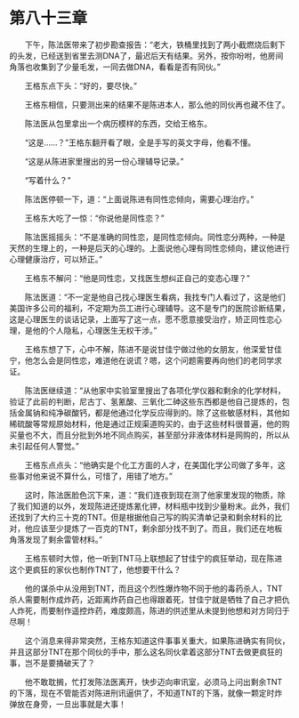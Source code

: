 #	第八十三章

　　下午，陈法医带来了初步勘查报告：“老大，铁桶里找到了两小截燃烧后剩下的头发，已经送到省里去测DNA了，最迟后天有结果。另外，按你吩咐，他房间角落也收集到了少量毛发，一同去做DNA，看看是否有同伙。”

　　王格东点下头：“好的，要尽快。”

　　王格东相信，只要测出来的结果不是陈进本人，那么他的同伙再也藏不住了。

　　陈法医从包里拿出一个病历模样的东西，交给王格东。

　　“这是……？”王格东翻开看了眼，全是手写的英文字母，他看不懂。

　　“这是从陈进家里搜出的另一份心理辅导记录。”

　　“写着什么？”

　　陈法医停顿一下，道：“上面说陈进有同性恋倾向，需要心理治疗。”

　　王格东大吃了一惊：“你说他是同性恋？”

　　陈法医摇摇头：“不是准确的同性恋，是同性恋倾向。同性恋分两种，一种是天然的生理上的，一种是后天的心理的。上面说他心理有同性恋倾向，建议他进行心理健康治疗，可以矫正。”

　　王格东不解问：“他是同性恋，又找医生想纠正自己的变态心理？”

　　陈法医道：“不一定是他自己找心理医生看病，我找专门人看过了，这是他们美国许多公司的福利，不定期为员工进行心理辅导。这不是专门的医院诊断结果，这是心理医生的谈话记录，上面写了这一点，愿不愿意接受治疗，矫正同性恋心理，是他的个人隐私，心理医生无权干涉。”

　　王格东想了下，心中不解，陈进不是说甘佳宁做过他的女朋友，他深爱甘佳宁，他怎么会是同性恋，难道他在说谎？嗯，这个问题需要再向他们的老同学求证。

　　陈法医继续道：“从他家中实验室里搜出了各项化学仪器和剩余的化学材料，验证了此前的判断，尼古丁、氢氰酸、三氧化二砷这些东西都是他自己提炼的，包括金属钠和纯净碳酸钙，都是他通过化学反应得到的。除了这些敏感材料，其他如稀硫酸等常规原始材料，他是通过正规渠道购买的，由于这些材料很普遍，他的购买量也不大，而且分批到外地不同点购买，甚至部分非液体材料是网购的，所以从未引起任何人警觉。”

　　王格东点点头：“他确实是个化工方面的人才，在美国化学公司做了多年，这些事对他来说不算什么，可惜了，用错了地方。”

　　这时，陈法医脸色沉下来，道：“我们连夜到现在测了他家里发现的物质，除了我们知道的以外，发现陈进还提炼氰化钾，材料瓶中找到少量粉末。此外，我们还找到了大约三十克的TNT。但是根据他自己写的购买清单记录和剩余材料的比对，他应该至少提炼了一百克的TNT，剩余部分找不到了。而且，我们还在地板角落发现了剩余雷管材料。”

　　王格东顿时大惊，他一听到TNT马上联想起了甘佳宁的疯狂举动，现在陈进这个更疯狂的家伙也制作TNT了，他想要干什么？

　　他的谋杀中从没用到TNT，而且这个烈性爆炸物不同于他的毒药杀人，TNT杀人需要制作成炸药，近距离炸药自己也得跟着死，甘佳宁就是牺牲了自己才把仇人炸死，而要制作遥控炸药，难度颇高，陈进的供述里从未提到他想和对方同归于尽啊！

　　这个消息来得非常突然，王格东知道这件事事关重大，如果陈进确实有同伙，并且这部分TNT在那个同伙的手中，那么这名同伙拿着这部分TNT去做更疯狂的事，岂不是要捅破天了？

　　他不敢耽搁，忙打发陈法医离开，快步迈向审讯室，必须马上问出剩余TNT的下落，现在不管能否对陈进刑讯逼供了，不知道TNT的下落，就像一颗定时炸弹放在身旁，一旦出事就是大事！